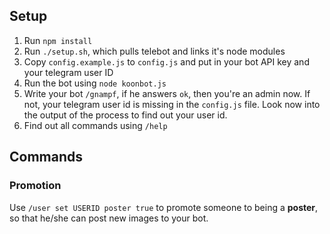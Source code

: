 ## Setup
1. Run `npm install`
2. Run `./setup.sh`, which pulls telebot and links it's node modules
3. Copy `config.example.js` to `config.js` and put in your bot API key and your telegram user ID
4. Run the bot using `node koonbot.js`
5. Write your bot `/gnampf`, if he answers `ok`, then you're an admin now. If not, your telegram user id is missing in the `config.js` file. Look now into the output of the process to find out your user id.
6. Find out all commands using `/help`

## Commands
### Promotion
Use `/user set USERID poster true` to promote someone to being a **poster**, so that he/she can post new images to your bot.
